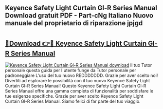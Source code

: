 ## Keyence Safety Light Curtain Gl-R Series Manual Download gratuit PDF - Part-cNg Italiano Nuovo manuale del proprietario di riparazione jpjgd

# <h2><a href="http://dfaylpp.blite.top/?on=Keyence+Safety+Light+Curtain+Gl-R+Series+Manual">🔗Download 👉🔴 Keyence Safety Light Curtain Gl-R Series Manual</a></h2>

[![Keyence Safety Light Curtain Gl-R Series Manual download](https://i.imgur.com/lujVjoI.png)](http://dfaylpp.blite.top/?on=Keyence+Safety+Light+Curtain+Gl-R+Series+Manual)
Il tuo Tutor personale questa guida per l'utente funge da Tutor personale per padroneggiare L'uso del tuo nuovo REDDDDDDD. Grazie per aver scelto noi! Divertiti ad esplorare le possibilità con il tuo nuovo Keyence Safety Light Curtain Gl-R Series Manual! Questo Keyence Safety Light Curtain Gl-R Series Manual offre una gamma completa di funzionalità per soddisfare le tue esigenze specifiche. Grazie per aver scelto Keyence Safety Light Curtain Gl-R Series Manual. Siamo felici di far parte del tuo viaggio.
